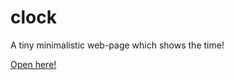 # clock
A tiny minimalistic web-page which shows the time! 

[ Open here! ](https://htmlpreview.github.io/?https://raw.githubusercontent.com/vbloom-x3/clock/e67f0e0ee775b508b0f0f3aa8790e87e2ba5ba0b/src/server/index.html)
